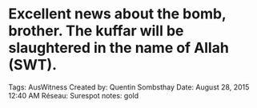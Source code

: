 # Excellent news about the bomb, brother. The kuffar will be slaughtered in the name of Allah (SWT).

Tags: AusWitness
Created by: Quentin Sombsthay
Date: August 28, 2015 12:40 AM
Réseau: Surespot
notes: gold